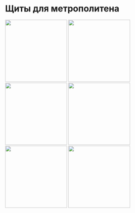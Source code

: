 # Щиты для метрополитена

<img src="https://www.04kv.com/sites/default/files/styles/slideshow/public/2018-11/metro_2.jpg?itok=mPOW9CF5" height="200" />
<img src="https://www.04kv.com/sites/foto_metro/runn-3b.jpg" height="200" />
<img src="https://www.04kv.com/sites/foto_metro/2b.jpg" height="200" />
<img src="https://www.04kv.com/sites/foto_metro/avr-1b.jpg" height="200" />
<img src="https://www.04kv.com/sites/foto_metro/pos_tok_3.jpg" height="200" />
<img src="https://www.04kv.com/sites/foto_metro/40.jpg" height="200" />